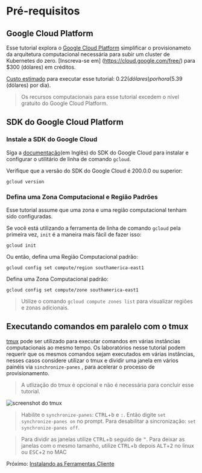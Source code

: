 # Pré-requisitos

## Google Cloud Platform

Esse tutorial explora o [Google Cloud Platform](https://cloud.google.com/) simplificar o provisionameto da arquitetura computacional necessária para subir um cluster de Kubernetes do zero. [Inscreva-se em] (https://cloud.google.com/free/) para $300 (dólares) em créditos.

[Custo estimado](https://cloud.google.com/products/calculator/#id=78df6ced-9c50-48f8-a670-bc5003f2ddaa) para executar esse tutorial: $0.22 (dólares) por hora ($5.39 (dólares) por dia).

> Os recursos computacionais para esse tutorial excedem o nível gratuito do Google Cloud Platform.

## SDK do Google Cloud Platform

### Instale a SDK do Google Cloud

Siga a [documentação](https://cloud.google.com/sdk/)(em Inglês) do SDK do Google Cloud para instalar e configurar o utilitário de linha de comando `gcloud`.

Verifique que a versão do SDK do Google Cloud é 200.0.0 ou superior:

```
gcloud version
```

### Defina uma Zona Computacional e Região Padrões

Esse tutorial assume que uma zona e uma região computacional tenham sido configuradas.

Se você está utilizando a ferramenta de linha de comando `gcloud` pela primeira vez, `init` é a maneira mais fácil de fazer isso:

```
gcloud init
```

Ou então, defina uma Região Computacional padrão:

```
gcloud config set compute/region southamerica-east1
```

Defina uma Zona Computacional padrão:

```
gcloud config set compute/zone southamerica-east1
```

> Utilize o comando `gcloud compute zones list` para visualizar regiões e zonas adicionais.

## Executando comandos em paralelo com o tmux

[tmux](https://github.com/tmux/tmux/wiki) pode ser utilizado para executar comandos em várias instâncias computacionais ao mesmo tempo. Os laboratórios nesse tutorial podem requerir que os mesmos comandos sejam executados em várias instâncias, nesses casos considere utilizar o tmux e dividir uma janela em vários painéis via `sinchronize-panes` , para acelerar o processo de provisionamento.

> A utlização do tmux é opcional e não é necessária para concluir esse tutorial.

![screenshot do tmux ](imagens/tmux-screenshot.png)

> Habilite o `synchronize-panes`: <kbd>CTRL</kbd>+<kbd>b</kbd> e <kbd>:</kbd>. Então digite `set synchronize-panes on` no prompt. Para desabilitar a sincronização: `set synchronize-panes off`.

> Para dividir as janelas utilize <kbd>CTRL</kbd>+<kbd>b</kbd> seguido de <kbd>"</kbd>. Para deixar as janelas com o mesmo tamanho, utilize <kbd>CTRL</kbd>+<kbd>b</kbd> depois <kbd>ALT</kbd>+<kbd>2</kbd> no linux ou <kbd>ESC</kbd>+<kbd>2</kbd> no MAC

Próximo: [Instalando as Ferramentas Cliente](02-ferramentas-cliente.md)
